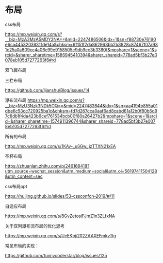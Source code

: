 # 布局



css布局

https://mp.weixin.qq.com/s?__biz=MzA3MzA5MDY2NA==&mid=2247486506&idx=1&sn=f88730e76190e6ca44532038311de14a&chksm=9f151f2da862963bb2b3828c87467f07a931c25a0a609cc4a06e99e9158505c9db9cc3b3360f&mpshare=1&scene=1&srcid=&sharer_sharetime=1586945410394&sharer_shareid=778ad5bf3b27e0078eb105d7277263f6#rd



双飞翼布局



三栏布局

https://github.com/ljianshu/Blog/issues/14



瀑布流布局
https://mp.weixin.qq.com/s?__biz=MzU3Nzk3NDk5OQ==&mid=2247483844&idx=1&sn=aa4194b855a01dbe6c53cc720925ba1c&chksm=fd7d267cca0aaf6ad8cabd61a12b0f80b5d97c8db1f4da423b6cef761534bcb00f80a26427b2&mpshare=1&scene=1&srcid=&sharer_sharetime=1574911396744&sharer_shareid=778ad5bf3b27e0078eb105d7277263f6#rd



所有的布局

https://mp.weixin.qq.com/s/1KAv-_u6Gw_jzTTXN21xEA



圣杯布局

https://zhuanlan.zhihu.com/p/246169418?utm_source=wechat_session&utm_medium=social&utm_oi=56197411504128&utm_content=sec





css布局ppt

https://huijing.github.io/slides/53-cssconfcn-2019/#/11



自适应布局

https://mp.weixin.qq.com/s/8GvZetosiFJmZ1n3ZLfxNA



关于双列瀑布流布局的优化思考

https://mp.weixin.qq.com/s/UeEKbji202ZAAXEFmkvTtg



常见布局的实现：

https://github.com/funnycoderstar/blog/issues/125